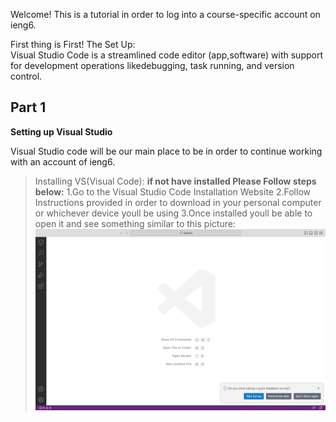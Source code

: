 Welcome! This is a tutorial in order to log into a course-specific account on ieng6.

First thing is First! The Set Up:\
Visual Studio Code is a streamlined code editor (app,software) with support for development 
operations likedebugging, task running, and version control. 

## Part 1

**Setting up Visual Studio**

Visual Studio code will be our main place to be in order to continue working with an account of ieng6.
>Installing VS(Visual Code):
>**if not have installed Please Follow steps below:**
>1.Go to the Visual Studio Code Installation Website
>2.Follow Instructions provided in order to download in your personal computer or whichever device youll be using 
>3.Once installed youll be able to open it and see something similar to this picture:
>![Image](VS.png)


